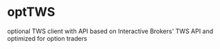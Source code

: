 # optTWS
optional TWS client with API based on Interactive Brokers' TWS API and optimized for option traders
